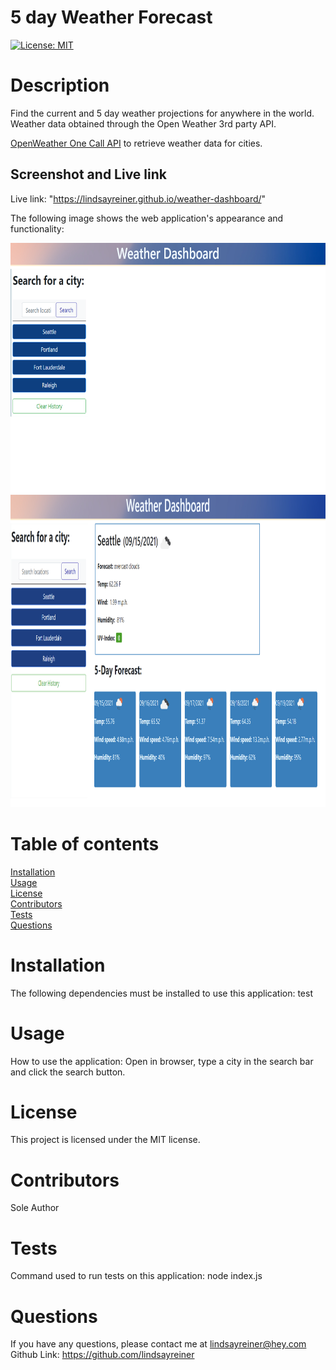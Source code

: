 # 5 day Weather Forecast
[![License: MIT](https://img.shields.io/badge/License-MIT-yellow.svg)](https://opensource.org/licenses/MIT)  
 
# Description  
Find the current and 5 day weather projections for anywhere in the world. Weather data obtained through the Open Weather 3rd party API. 

[OpenWeather One Call API](https://openweathermap.org/api/one-call-api) to retrieve weather data for cities. 

## Screenshot and Live link

Live link: "https://lindsayreiner.github.io/weather-dashboard/"

The following image shows the web application's appearance and functionality:

<img src="./assets/images/Weather app no search.png" alt="finished-scheduler" height="400"/>

<img src="./assets/images/Weather app with search results.png" alt="finished-scheduler" height="500"/>

# Table of contents  
[Installation](#installation)  
[Usage](#usage)  
[License](#license)  
[Contributors](#contributors)  
[Tests](#tests)  
[Questions](#questions)  
# Installation 
The following dependencies must be installed to use this application: test  
# Usage  
How to use the application: Open in browser, type a city in the search bar and click the search button.  
# License  
This project is licensed under the MIT license.  
# Contributors  
Sole Author  
# Tests
Command used to run tests on this application: node index.js  
# Questions  
If you have any questions, please contact me at lindsayreiner@hey.com
Github Link: https://github.com/lindsayreiner 



